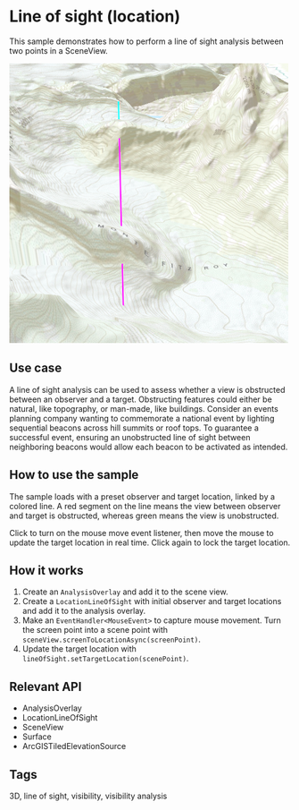 # Line of sight (location)

This sample demonstrates how to perform a line of sight analysis between two points in a SceneView.

![](screenshot.png)

## Use case

A line of sight analysis can be used to assess whether a view is obstructed between an observer and a target. Obstructing features could either be natural, like topography, or man-made, like buildings. Consider an events planning company wanting to commemorate a national event by lighting sequential beacons across hill summits or roof tops. To guarantee a successful event, ensuring an unobstructed line of sight between neighboring beacons would allow each beacon to be activated as intended.

## How to use the sample

The sample loads with a preset observer and target location, linked by a colored line. A red segment on the line means the view between observer and target is obstructed, whereas green means the view is unobstructed. 

Click to turn on the mouse move event listener, then move the mouse to update the target location in real time. Click again to lock the target location.

## How it works

1. Create an `AnalysisOverlay` and add it to the scene view.
2. Create a `LocationLineOfSight` with initial observer and target locations and add it to the analysis overlay.
3. Make an `EventHandler<MouseEvent>` to capture mouse movement. Turn the screen point into a scene point with `sceneView.screenToLocationAsync(screenPoint)`.
4. Update the target location with `lineOfSight.setTargetLocation(scenePoint)`.

## Relevant API

* AnalysisOverlay
* LocationLineOfSight
* SceneView
* Surface
* ArcGISTiledElevationSource

## Tags

3D, line of sight, visibility, visibility analysis
